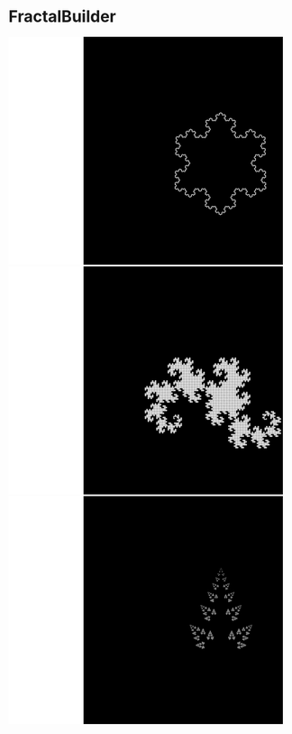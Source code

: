 # FractalBuilder
![Снежинка Коха](https://github.com/bitternectar/FractalBuilder/blob/master/FractalBuilder_2/img/snowflake.png)
![Дракон Хартера-Хетуэя](https://github.com/bitternectar/FractalBuilder/blob/master/FractalBuilder_2/img/dragon.png)
![Лист папоротника](https://github.com/bitternectar/FractalBuilder/blob/master/FractalBuilder_2/img/fernleaf.png)
